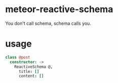 meteor-reactive-schema
======================

You don't call schema, schema calls you.



# usage
```coffee
class @post  
  constructor: -> 
    ReactiveSchema @, 
      title: []
      content: []
```
